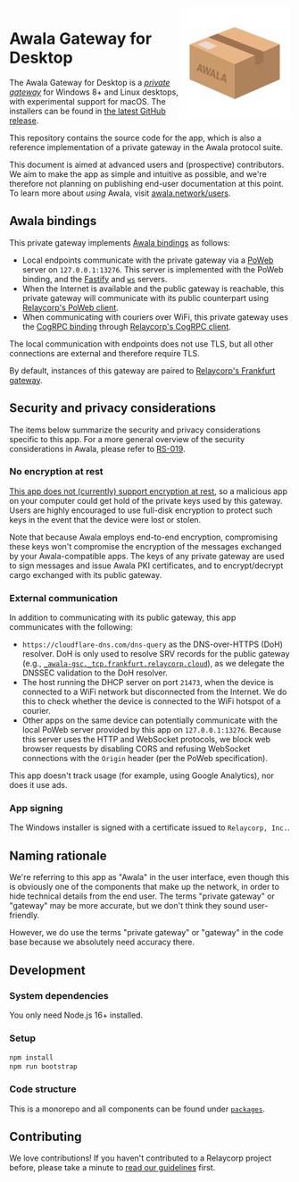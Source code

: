 <img src="./awala-logo.png" align="right"/>

# Awala Gateway for Desktop

The Awala Gateway for Desktop is a _[private gateway](https://specs.awala.network/RS-000#concepts)_ for Windows 8+ and Linux desktops, with experimental support for macOS. The installers can be found in [the latest GitHub release](https://github.com/relaycorp/awala-gateway-desktop/releases/latest).

This repository contains the source code for the app, which is also a reference implementation of a private gateway in the Awala protocol suite.

This document is aimed at advanced users and (prospective) contributors. We aim to make the app as simple and intuitive as possible, and we're therefore not planning on publishing end-user documentation at this point. To learn more about _using_ Awala, visit [awala.network/users](https://awala.network/users).

## Awala bindings

This private gateway implements [Awala bindings](https://specs.awala.network/RS-000#message-transport-bindings) as follows:

- Local endpoints communicate with the private gateway via a [PoWeb](https://specs.awala.network/RS-016) server on `127.0.0.1:13276`. This server is implemented with the PoWeb binding, and the [Fastify](https://www.fastify.io/) and [`ws`](https://github.com/websockets/ws) servers.
- When the Internet is available and the public gateway is reachable, this private gateway will communicate with its public counterpart using [Relaycorp's PoWeb client](https://github.com/relaycorp/relaynet-poweb-js).
- When communicating with couriers over WiFi, this private gateway uses the [CogRPC binding](https://specs.awala.network/RS-008) through [Relaycorp's CogRPC client](https://github.com/relaycorp/relaynet-cogrpc-js).

The local communication with endpoints does not use TLS, but all other connections are external and therefore require TLS.

By default, instances of this gateway are paired to [Relaycorp's Frankfurt gateway](https://github.com/relaycorp/cloud-gateway/tree/main/environments/frankfurt).

## Security and privacy considerations

The items below summarize the security and privacy considerations specific to this app. For a more general overview of the security considerations in Awala, please refer to [RS-019](https://specs.awala.network/RS-019).

### No encryption at rest

[This app does not (currently) support encryption at rest](https://github.com/relaycorp/awala-gateway-desktop/issues/441), so a malicious app on your computer could get hold of the private keys used by this gateway. Users are highly encouraged to use full-disk encryption to protect such keys in the event that the device were lost or stolen.

Note that because Awala employs end-to-end encryption, compromising these keys won't compromise the encryption of the messages exchanged by your Awala-compatible apps. The keys of any private gateway are used to sign messages and issue Awala PKI certificates, and to encrypt/decrypt cargo exchanged with its public gateway.

### External communication

In addition to communicating with its public gateway, this app communicates with the following:

- `https://cloudflare-dns.com/dns-query` as the DNS-over-HTTPS (DoH) resolver. DoH is only used to resolve SRV records for the public gateway (e.g., [`_awala-gsc._tcp.frankfurt.relaycorp.cloud`](https://mxtoolbox.com/SuperTool.aspx?action=srv%3a_awala-gsc._tcp.frankfurt.relaycorp.cloud&run=toolpage)), as we delegate the DNSSEC validation to the DoH resolver.
- The host running the DHCP server on port `21473`, when the device is connected to a WiFi network but disconnected from the Internet. We do this to check whether the device is connected to the WiFi hotspot of a courier.
- Other apps on the same device can potentially communicate with the local PoWeb server provided by this app on `127.0.0.1:13276`. Because this server uses the HTTP and WebSocket protocols, we block web browser requests by disabling CORS and refusing WebSocket connections with the `Origin` header (per the PoWeb specification).

This app doesn't track usage (for example, using Google Analytics), nor does it use ads.

### App signing

The Windows installer is signed with a certificate issued to `Relaycorp, Inc.`.

## Naming rationale

We're referring to this app as "Awala" in the user interface, even though this is obviously one of the components that make up the network, in order to hide technical details from the end user. The terms "private gateway" or "gateway" may be more accurate, but we don't think they sound user-friendly.

However, we do use the terms "private gateway" or "gateway" in the code base because we absolutely need accuracy there.

## Development

### System dependencies

You only need Node.js 16+ installed.

### Setup

```shell
npm install
npm run bootstrap
```

### Code structure

This is a monorepo and all components can be found under [`packages`](./packages).

## Contributing

We love contributions! If you haven't contributed to a Relaycorp project before, please take a minute to [read our guidelines](https://github.com/relaycorp/.github/blob/master/CONTRIBUTING.md) first.
